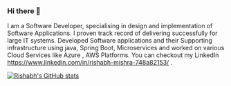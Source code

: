 ### Hi there 👋

I am a Software Developer, specialising in design and implementation of Software Applications. I proven track record of delivering successfully for large IT systems. Developed Software applications and their Supporting infrastructure using java, Spring Boot, Microservices and worked on various Cloud Services like Azure , AWS Platforms. You can checkout my LinkedIn https://www.linkedin.com/in/rishabh-mishra-748a82153/ .

[![Rishabh's GitHub stats](https://github-readme-stats.vercel.app/api?username=satrishabh)](https://github.com/anuraghazra/github-readme-stats)
